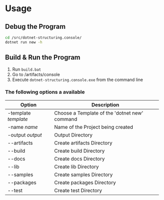 # Usage

## Debug the Program
```sh
cd /src/dotnet-structuring.console/
dotnet run new -h
```
## Build & Run the Program
1. Run `build.bat`
2. Go to /artifacts/console
3. Execute `dotnet-structuring.console.exe` from the command line
   
### The following options a available
|Option               |Description                                      |
|---------------------|-------------------------------------------------|
|-template *template* |  Choose a Template of the 'dotnet new' command  |
|  -name *name*       |     Name of the Project being created           |
|  -output *output*   |     Output Directory                            |
|  --artifacts        |     Create artifacts Directory                  |
|  --build            |     Create build Directory                      |
|  --docs             |     Create docs Directory                       |
|  --lib              |     Create lib Directory                        |
|  --samples          |     Create samples Directory                    |
|  --packages         |     Create packages Directory                   |
|  --test             |     Create test Directory                       |
